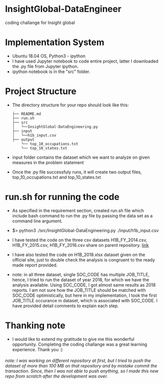# InsightGlobal-DataEngineer
coding challange for Insight global


# Implementation System
- Ubuntu 18.04 OS, Python3 - ipython
- I have used Jupyter notebook to code entire project, latter I downloaded the .py file from Jupyter ipython.
- ipython notebook is in the "src" folder. 

# Project Structure

- The directory structure for your repo should look like this:

      ├── README.md 
      ├── run.sh
      ├── src
      │   └──InsightGlobal-DataEngineering.py
      ├── input
      │   └──h1b_input.csv
      ├── output
          └── top_10_occupations.txt
          └── top_10_states.txt
    
- input folder contains the dataset which we want to analyze on given measures in the problem statement
 
- Once the .py file successfuly runs, it will create two output files, top_10_occupations.txt and top_10_states.txt
 

# run.sh for running the code
- As specified in the requirement section, created run.sh file which include bash command to run the .py file by passing the
   data set as a command line argument.
-  $> python3 ./src/InsightGlobal-DataEngineering.py ./input/h1b_input.csv
  
- I have tested the code on the three csv datasets H1B_FY_2014.csv, H1B_FY_2015.csv, H1B_FY_2016.csv share on parent repository.
   [link](https://drive.google.com/drive/folders/1Nti6ClUfibsXSQw5PUIWfVGSIrpuwyxf?usp=sharing)
 
- I have also tested the code on H1B_2018.xlsx dataset given on the official site, just to double check the analysis is congruent 
   to the ready made report provided.
 
-  note: in all three dataset, single SOC_CODE has multiple JOB_TITLE, hence, I tried to run the dataset of year 2018, 
   for which we have the analysis available. Using SOC_CODE, I got almost same results as 2018 reports. 
   I am not sure how the JOB_TITLE should be matched with SOC_CODE optimistically, but here in my implementation, 
   I took the first JOB_TITLE occurance in dataset, which is associated with SOC_CODE. I have provided detail comments to explain 
   each step.
 
 # Thanking note
 - I would like to extend my gratitude to give me this wonderful opportunity. Completing the coding challange was a great 
   learning experience. Thank you :)
   
###### note: I was working on different repository at first, but I tried to push the dataset of more than 100 MB on that repository and by mistake commit the transaction. Since, then I was not able to push anything, so I made this new repo from scratch after the development was over.
